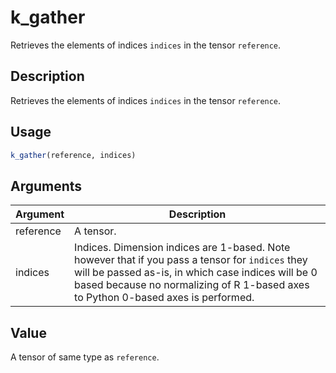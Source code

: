 # k_gather


Retrieves the elements of indices ``indices`` in the tensor ``reference``.




## Description

Retrieves the elements of indices ``indices`` in the tensor ``reference``.





## Usage
```r
k_gather(reference, indices)
```




## Arguments


Argument      |Description
------------- |----------------
reference | A tensor.
indices | Indices. Dimension indices are 1-based. Note however that if you pass a tensor for ``indices`` they will be passed as-is, in which case indices will be 0 based because no normalizing of R 1-based axes to Python 0-based axes is performed.





## Value

A tensor of same type as ``reference``.





